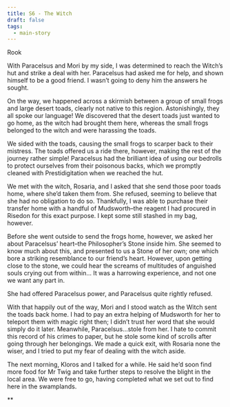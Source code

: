```yaml
---
title: S6 - The Witch
draft: false
tags:
  - main-story
---
```

<p class="rook">Rook</p>

With Paracelsus and Mori by my side, I was determined to reach the Witch’s hut and strike a deal with her. Paracelsus had asked me for help, and shown himself to be a good friend. I wasn’t going to deny him the answers he sought.

  

On the way, we happened across a skirmish between a group of small frogs and large desert toads, clearly not native to this region. Astonishingly, they all spoke our language! We discovered that the desert toads just wanted to go home, as the witch had brought them here, whereas the small frogs belonged to the witch and were harassing the toads.

  

We sided with the toads, causing the small frogs to scarper back to their mistress. The toads offered us a ride there, however, making the rest of the journey rather simple! Paracelsus had the brilliant idea of using our bedrolls to protect ourselves from their poisonous backs, which we promptly cleaned with Prestidigitation when we reached the hut.

  

We met with the witch, Rosaria, and I asked that she send those poor toads home, where she’d taken them from. She refused, seeming to believe that she had no obligation to do so. Thankfully, I was able to purchase their transfer home with a handful of Mudsworth–the reagent I had procured in Risedon for this exact purpose. I kept some still stashed in my bag, however.

  

Before she went outside to send the frogs home, however, we asked her about Paracelsus’ heart–the Philosopher’s Stone inside him. She seemed to know much about this, and presented to us a Stone of her own; one which bore a striking resemblance to our friend’s heart. However, upon getting close to the stone, we could hear the screams of multitudes of anguished souls crying out from within… It was a harrowing experience, and not one we want any part in.

  

She had offered Paracelsus power, and Paracelsus quite rightly refused.

  

With that happily out of the way, Mori and I stood watch as the Witch sent the toads back home. I had to pay an extra helping of Mudsworth for her to teleport them with magic right then; I didn’t trust her word that she would simply do it later. Meanwhile, Paracelsus…stole from her. I hate to commit this record of his crimes to paper, but he stole some kind of scrolls after going through her belongings. We made a quick exit, with Rosaria none the wiser, and I tried to put my fear of dealing with the witch aside.

  

The next morning, Kloros and I talked for a while. He said he’d soon find more food for Mr Twig and take further steps to resolve the blight in the local area. We were free to go, having completed what we set out to find here in the swamplands.

**